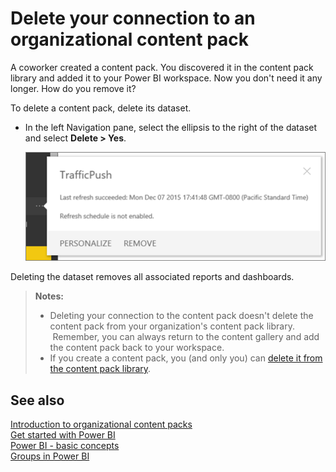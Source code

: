 <properties 
   pageTitle="Delete your connection to an organizational content pack"
   description="Delete your connection to an organizational content pack"
   services="powerbi" 
   documentationCenter="" 
   authors="maggiesMSFT" 
   manager="mblythe" 
   editor=""
   tags=""/>
 
<tags
   ms.service="powerbi"
   ms.devlang="NA"
   ms.topic="article"
   ms.tgt_pltfrm="NA"
   ms.workload="powerbi"
   ms.date="01/27/2016"
   ms.author="maggies"/>

# Delete your connection to an organizational content pack  

A coworker created a content pack. You discovered it in the content pack library and added it to your Power BI workspace. Now you don't need it any longer.  How do you remove it?

To delete a content pack, delete its dataset.  

-   In the left Navigation pane, select the ellipsis to the right of the dataset and select **Delete \> Yes**.  

    ![](media/powerbi-service-organizational-content-pack-delete/pbi_remove_contpk.png)

Deleting the dataset removes all associated reports and dashboards.

>**Notes:**  
>
> - Deleting your connection to the content pack doesn't delete the content pack from your organization's content pack library.  Remember, you can always return to the content gallery and add the content pack back to your workspace. 
> -  If you create a content pack, you (and only you) can [delete it from the content pack library](powerbi-service-organizational-content-packs-manage-update-delete.md).


## See also  
[Introduction to organizational content packs](powerbi-service-organizational-content-packs-introduction.md)  
[Get started with Power BI](powerbi-service-get-started.md)  
[Power BI - basic concepts](powerbi-service-basic-concepts.md)  
[Groups in Power BI](powerbi-service-groups.md)  